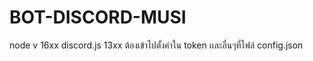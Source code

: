 # BOT-DISCORD-MUSI
node v 16xx
discord.js 13xx
ต้องเข้าไปตั้งค่าใน token เเละอื่นๆที่ไฟล์ config.json
